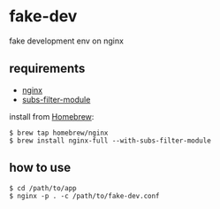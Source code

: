 # fake-dev

fake development env on nginx

## requirements

- [nginx](http://nginx.org/)
- [subs-filter-module](https://github.com/yaoweibin/ngx_http_substitutions_filter_module)

install from [Homebrew](http://brew.sh/):

```console
$ brew tap homebrew/nginx
$ brew install nginx-full --with-subs-filter-module
```

## how to use

```console
$ cd /path/to/app
$ nginx -p . -c /path/to/fake-dev.conf
```
